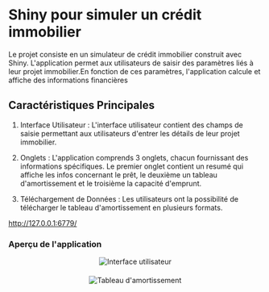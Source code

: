 # Shiny pour simuler un crédit immobilier 

Le projet consiste en un simulateur de crédit immobilier construit avec Shiny. L'application permet aux utilisateurs de saisir des paramètres liés à leur projet immobilier.En fonction de ces paramètres, l'application calcule et affiche des informations financières

## Caractéristiques Principales 

1. Interface Utilisateur : L'interface utilisateur contient des champs de saisie permettant aux utilisateurs d'entrer les détails de leur projet immobilier.
   
2. Onglets : L'application comprends 3 onglets, chacun fournissant des informations spécifiques. Le premier onglet contient un resumé qui affiche les infos concernant le prêt, le deuxième un tableau d'amortissement et le troisième la capacité d'emprunt.

3. Téléchargement de Données : Les utilisateurs ont la possibilité de télécharger le tableau d'amortissement en plusieurs formats.

http://127.0.0.1:6779/

### Aperçu de l'application

<div style="text-align:center;">
  <img src="https://github.com/user-attachments/assets/4d58d6b6-c00a-4b28-a794-a9cd84954b78" alt="Interface utilisateur" style="max-width:80%; height:auto; margin-bottom: 20px;">
</div>

<div style="text-align:center;">
  <img src="https://github.com/user-attachments/assets/5d2fff82-5556-4b3e-9575-04cdbb8599c8" alt="Tableau d'amortissement" style="max-width:80%; height:auto;">
</div>
